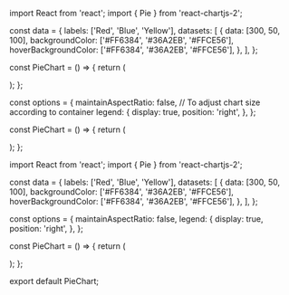 import React from 'react';
import { Pie } from 'react-chartjs-2';


const data = {
  labels: ['Red', 'Blue', 'Yellow'],
  datasets: [
    {
      data: [300, 50, 100],
      backgroundColor: ['#FF6384', '#36A2EB', '#FFCE56'],
      hoverBackgroundColor: ['#FF6384', '#36A2EB', '#FFCE56'],
    },
  ],
};

const PieChart = () => {
  return (
    <div>
      <Pie data={data} />
    </div>
  );
};

const options = {
  maintainAspectRatio: false, // To adjust chart size according to container
  legend: {
    display: true,
    position: 'right',
  },
};

const PieChart = () => {
  return (
    <div>
      <Pie data={data} options={options} />
    </div>
  );
};

import React from 'react';
import { Pie } from 'react-chartjs-2';

const data = {
  labels: ['Red', 'Blue', 'Yellow'],
  datasets: [
    {
      data: [300, 50, 100],
      backgroundColor: ['#FF6384', '#36A2EB', '#FFCE56'],
      hoverBackgroundColor: ['#FF6384', '#36A2EB', '#FFCE56'],
    },
  ],
};

const options = {
  maintainAspectRatio: false,
  legend: {
    display: true,
    position: 'right',
  },
};

const PieChart = () => {
  return (
    <div>
      <Pie data={data} options={options} />
    </div>
  );
};

export default PieChart;
